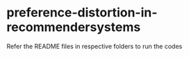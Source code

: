 # preference-distortion-in-recommendersystems

Refer the README files in respective folders to run the codes
